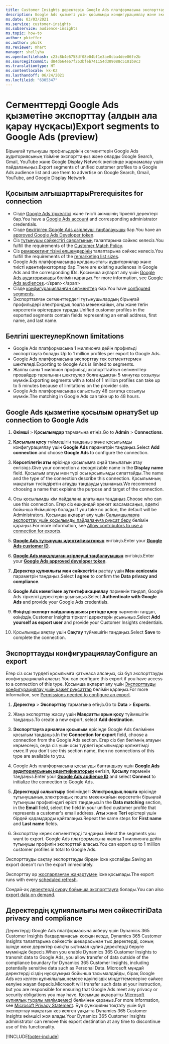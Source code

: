 ```yaml
---
title: Customer Insights деректерін Google Ads платформасына экспорттау
description: Google Ads қызметі үшін қосылымды конфигурациялау және экспорттау жолы туралы ақпарат.
ms.date: 03/03/2021
ms.service: customer-insights
ms.subservice: audience-insights
ms.topic: how-to
author: pkieffer
ms.author: philk
ms.reviewer: mhart
manager: shellyha
ms.openlocfilehash: c23c8b4e6758df08e04bf1e3ae0cba4dee06fe2b
ms.sourcegitcommit: d84d664e67f263bfeb741154d309088c5101b9c3
ms.translationtype: HT
ms.contentlocale: kk-KZ
ms.lasthandoff: 06/24/2021
ms.locfileid: "6305347"
---
```

# <a name="export-segments-to-google-ads-preview"></a><span data-ttu-id="030c0-103">Сегменттерді Google Ads қызметіне экспорттау (алдын ала қарау нұсқасы)</span><span class="sxs-lookup"><span data-stu-id="030c0-103">Export segments to Google Ads (preview)</span></span>

<span data-ttu-id="030c0-104">Бірыңғай тұтынушы профильдерінің сегменттерін Google Ads аудиториясының тізіміне экспорттаңыз және оларды Google Search, Gmail, YouTube және Google Display Network желісінде жарнамалау үшін пайдаланыңыз.</span><span class="sxs-lookup"><span data-stu-id="030c0-104">Export segments of unified customer profiles to a Google Ads audience list and use them to advertise on Google Search, Gmail, YouTube, and Google Display Network.</span></span> 

## <a name="prerequisites-for-connection"></a><span data-ttu-id="030c0-105">Қосылым алғышарттары</span><span class="sxs-lookup"><span data-stu-id="030c0-105">Prerequisites for connection</span></span>

-   <span data-ttu-id="030c0-106">Сізде [Google Ads тіркелгісі](https://ads.google.com/) және тиісті әкімшінің тіркелгі деректері бар.</span><span class="sxs-lookup"><span data-stu-id="030c0-106">You have a [Google Ads account](https://ads.google.com/) and corresponding administrator credentials.</span></span>
-   <span data-ttu-id="030c0-107">Сізде [бекітілген Google Ads әзірлеуші таңбалауышы](https://developers.google.com/google-ads/api/docs/first-call/dev-token) бар.</span><span class="sxs-lookup"><span data-stu-id="030c0-107">You have an [approved Google Ads Developer token](https://developers.google.com/google-ads/api/docs/first-call/dev-token).</span></span> 
-   <span data-ttu-id="030c0-108">Сіз [тұтынушы сәйкестігі саясатының](https://support.google.com/adspolicy/answer/6299717) талаптарына сәйкес келесіз.</span><span class="sxs-lookup"><span data-stu-id="030c0-108">You fulfill the requirements of the [Customer Match Policy](https://support.google.com/adspolicy/answer/6299717).</span></span>
-   <span data-ttu-id="030c0-109">Сіз [ремаркетинг тізімі өлшемдерінің](https://support.google.com/google-ads/answer/7558048) талаптарына сәйкес келесіз.</span><span class="sxs-lookup"><span data-stu-id="030c0-109">You fulfill the requirements of the [remarketing list sizes](https://support.google.com/google-ads/answer/7558048).</span></span>
-   <span data-ttu-id="030c0-110">Google Ads платформасында қолданыстағы аудиториялар және тиісті идентификаторлар бар.</span><span class="sxs-lookup"><span data-stu-id="030c0-110">There are existing audiences in Google Ads and the corresponding IDs.</span></span> <span data-ttu-id="030c0-111">Қосымша ақпарат алу үшін [Google Ads аудиториялары](https://support.google.com/google-ads/answer/7558048?hl=en#:~:text=Audience%20lists%20is%20a%20section,Display%20Network%20through%20remarketing%20campaigns.) бөлімін қараңыз.</span><span class="sxs-lookup"><span data-stu-id="030c0-111">For more information, see [Google Ads audiences](https://support.google.com/google-ads/answer/7558048?hl=en#:~:text=Audience%20lists%20is%20a%20section,Display%20Network%20through%20remarketing%20campaigns.).</span></span>
-   <span data-ttu-id="030c0-112">Сізде [конфигурацияланған сегменттер](segments.md) бар.</span><span class="sxs-lookup"><span data-stu-id="030c0-112">You have [configured segments](segments.md).</span></span>
-   <span data-ttu-id="030c0-113">Экспортталған сегменттердегі тұтынушылардың бірыңғай профильдері электрондық пошта мекенжайын, аты және тегін көрсететін өрістерден тұрады.</span><span class="sxs-lookup"><span data-stu-id="030c0-113">Unified customer profiles in the exported segments contain fields representing an email address, first name, and last name.</span></span>

## <a name="known-limitations"></a><span data-ttu-id="030c0-114">Белгілі шектеулер</span><span class="sxs-lookup"><span data-stu-id="030c0-114">Known limitations</span></span>

- <span data-ttu-id="030c0-115">Google Ads платформасына 1 миллионға дейін профильді экспорттауға болады.</span><span class="sxs-lookup"><span data-stu-id="030c0-115">Up to 1 million profiles per export to Google Ads.</span></span>
- <span data-ttu-id="030c0-116">Google Ads платформасына экспорттау тек сегменттермен шектеледі.</span><span class="sxs-lookup"><span data-stu-id="030c0-116">Exporting to Google Ads is limited to segments.</span></span>
- <span data-ttu-id="030c0-117">Жалпы саны 1 миллион профильді экспорттайтын сегменттер провайдер тарапынан шектеулер болғандықтан 5 минутқа созылуы мүмкін.</span><span class="sxs-lookup"><span data-stu-id="030c0-117">Exporting segments with a total of 1 million profiles can take up to 5 minutes because of limitations on the provider side.</span></span> 
- <span data-ttu-id="030c0-118">Google Ads платформасында салыстыру 48 сағатқа созылуы мүмкін.</span><span class="sxs-lookup"><span data-stu-id="030c0-118">The matching in Google Ads can take up to 48 hours.</span></span>

## <a name="set-up-connection-to-google-ads"></a><span data-ttu-id="030c0-119">Google Ads қызметіне қосылым орнату</span><span class="sxs-lookup"><span data-stu-id="030c0-119">Set up connection to Google Ads</span></span>

1. <span data-ttu-id="030c0-120">**Әкімші** > **Қосылымдар** тармағына өтіңіз.</span><span class="sxs-lookup"><span data-stu-id="030c0-120">Go to **Admin** > **Connections**.</span></span>

1. <span data-ttu-id="030c0-121">**Қосылым қосу** түймешігін таңдаңыз және қосылымды конфигурациялау үшін **Google Ads** параметрін таңдаңыз.</span><span class="sxs-lookup"><span data-stu-id="030c0-121">Select **Add connection** and choose **Google Ads** to configure the connection.</span></span>

1. <span data-ttu-id="030c0-122">**Көрсетілетін аты** өрісінде қосылымға оңай танылатын атау енгізіңіз.</span><span class="sxs-lookup"><span data-stu-id="030c0-122">Give your connection a recognizable name in the **Display name** field.</span></span> <span data-ttu-id="030c0-123">Қосылым атауы мен түрі осы қосылымды сипаттайды.</span><span class="sxs-lookup"><span data-stu-id="030c0-123">The name and the type of the connection describe this connection.</span></span> <span data-ttu-id="030c0-124">Қосылымның мақсатын түсіндіретін атауды таңдауды ұсынамыз.</span><span class="sxs-lookup"><span data-stu-id="030c0-124">We recommend choosing a name that explains the purpose and target of the connection.</span></span>

1. <span data-ttu-id="030c0-125">Осы қосылымды кім пайдалана алатынын таңдаңыз.</span><span class="sxs-lookup"><span data-stu-id="030c0-125">Choose who can use this connection.</span></span> <span data-ttu-id="030c0-126">Егер сіз ешқандай әрекет жасамасаңыз, әдепкі бойынша Әкімшілер болады.</span><span class="sxs-lookup"><span data-stu-id="030c0-126">If you take no action, the default will be Administrators.</span></span> <span data-ttu-id="030c0-127">Қосымша ақпарат алу үшін [Салымшыларға экспорттау үшін қосылымды пайдалануға рұқсат беру](connections.md#allow-contributors-to-use-a-connection-for-exports) бөлімін қараңыз.</span><span class="sxs-lookup"><span data-stu-id="030c0-127">For more information, see [Allow contributors to use a connection for exports](connections.md#allow-contributors-to-use-a-connection-for-exports).</span></span>

1. <span data-ttu-id="030c0-128">**[Google Ads тұтынушы идентификаторын](https://support.google.com/google-ads/answer/1704344)** енгізіңіз.</span><span class="sxs-lookup"><span data-stu-id="030c0-128">Enter your **[Google Ads customer ID](https://support.google.com/google-ads/answer/1704344)**.</span></span>

1. <span data-ttu-id="030c0-129">**[Google Ads мақұлдаған әзірлеуші таңбалауышын](https://developers.google.com/google-ads/api/docs/first-call/dev-token)** енгізіңіз.</span><span class="sxs-lookup"><span data-stu-id="030c0-129">Enter your **[Google Ads approved developer token](https://developers.google.com/google-ads/api/docs/first-call/dev-token)**.</span></span>

1. <span data-ttu-id="030c0-130">**Деректер құпиялығы мен сәйкестігін** растау үшін **Мен келісемін** параметрін таңдаңыз.</span><span class="sxs-lookup"><span data-stu-id="030c0-130">Select **I agree** to confirm the **Data privacy and compliance**.</span></span>

1. <span data-ttu-id="030c0-131">**Google Ads көмегімен аутентификациялау** пәрменін таңдап, Google Ads тіркелгі деректерін ұсыныңыз.</span><span class="sxs-lookup"><span data-stu-id="030c0-131">Select **Authenticate with Google Ads** and provide your Google Ads credentials.</span></span>

1. <span data-ttu-id="030c0-132">**Өзіңізді экспорт пайдаланушысы ретінде қосу** пәрменін таңдап, өзіңіздің Customer Insights тіркелгі деректерін ұсыныңыз.</span><span class="sxs-lookup"><span data-stu-id="030c0-132">Select **Add yourself as export user** and provide your Customer Insights credentials.</span></span>

1. <span data-ttu-id="030c0-133">Қосылымды аяқтау үшін **Сақтау** түймешігін таңдаңыз.</span><span class="sxs-lookup"><span data-stu-id="030c0-133">Select **Save** to complete the connection.</span></span> 

## <a name="configure-an-export"></a><span data-ttu-id="030c0-134">Экспорттауды конфигурациялау</span><span class="sxs-lookup"><span data-stu-id="030c0-134">Configure an export</span></span>

<span data-ttu-id="030c0-135">Егер сіз осы түрдегі қосылымға қатынаса алсаңыз, сіз бұл экспорттауды конфигурациялай аласыз.</span><span class="sxs-lookup"><span data-stu-id="030c0-135">You can configure this export if you have access to a connection of this type.</span></span> <span data-ttu-id="030c0-136">Қосымша ақпарат алу үшін [Экспорттауды конфигурациялау үшін қажет рұқсаттар](export-destinations.md#set-up-a-new-export) бөлімін қараңыз.</span><span class="sxs-lookup"><span data-stu-id="030c0-136">For more information, see [Permissions needed to configure an export](export-destinations.md#set-up-a-new-export).</span></span>

1. <span data-ttu-id="030c0-137">**Деректер** > **Экспорттау** тармағына өтіңіз.</span><span class="sxs-lookup"><span data-stu-id="030c0-137">Go to **Data** > **Exports**.</span></span>

1. <span data-ttu-id="030c0-138">Жаңа экспорттау жасау үшін **Мақсатты орын қосу** түймешігін таңдаңыз.</span><span class="sxs-lookup"><span data-stu-id="030c0-138">To create a new export, select **Add destination**.</span></span>

1. <span data-ttu-id="030c0-139">**Экспорттауға арналған қосылым** өрісінде Google Ads бөлімінен қосылым таңдаңыз.</span><span class="sxs-lookup"><span data-stu-id="030c0-139">In the **Connection for export** field, choose a connection from the Google Ads section.</span></span> <span data-ttu-id="030c0-140">Егер сіз бұл бөлімнің атауын көрмесеңіз, онда сіз үшін осы түрдегі қосылымдар қолжетімді емес.</span><span class="sxs-lookup"><span data-stu-id="030c0-140">If you don't see this section name, then no connections of this type are available to you.</span></span>

1. <span data-ttu-id="030c0-141">Google Ads платформасына қосылуды баптандыру үшін **[Google Ads аудиториясының идентификаторын](https://support.google.com/google-ads/answer/7558048?hl=en#:~:text=Audience%20lists%20is%20a%20section,Display%20Network%20through%20remarketing%20campaigns.)** енгізіп, **Қосылу** пәрменін таңдаңыз.</span><span class="sxs-lookup"><span data-stu-id="030c0-141">Enter your **[Google Ads audience ID](https://support.google.com/google-ads/answer/7558048?hl=en#:~:text=Audience%20lists%20is%20a%20section,Display%20Network%20through%20remarketing%20campaigns.)** and select **Connect** to initialize the connection to Google Ads.</span></span>

1. <span data-ttu-id="030c0-142">**Деректерді салыстыру** бөліміндегі **Электрондық пошта** өрісінде тұтынушының электрондық пошта мекенжайын көрсететін бірыңғай тұтынушы профиліндегі өрісті таңдаңыз.</span><span class="sxs-lookup"><span data-stu-id="030c0-142">In the **Data matching** section, in the **Email** field, select the field in your unified customer profile that represents a customer's email address.</span></span> <span data-ttu-id="030c0-143">**Аты** және **Тегі** өрістері үшін бірдей қадамдарды қайталаңыз.</span><span class="sxs-lookup"><span data-stu-id="030c0-143">Repeat the same steps for **First name** and **Last name** fields.</span></span>

1. <span data-ttu-id="030c0-144">Экспорттау керек сегменттерді таңдаңыз.</span><span class="sxs-lookup"><span data-stu-id="030c0-144">Select the segments you want to export.</span></span> <span data-ttu-id="030c0-145">Google Ads платформасына жалпы 1 миллионға дейін тұтынушы профилін экспорттай аласыз.</span><span class="sxs-lookup"><span data-stu-id="030c0-145">You can export up to 1 million customer profiles in total to Google Ads.</span></span>

<span data-ttu-id="030c0-146">Экспорттауды сақтау экспорттауды бірден іске қоспайды.</span><span class="sxs-lookup"><span data-stu-id="030c0-146">Saving an export doesn't run the export immediately.</span></span>

<span data-ttu-id="030c0-147">Экспорттау әр [жоспарланған жаңартумен](system.md#schedule-tab) іске қосылады.</span><span class="sxs-lookup"><span data-stu-id="030c0-147">The export runs with every [scheduled refresh](system.md#schedule-tab).</span></span> 

<span data-ttu-id="030c0-148">Сондай-ақ [деректерді сұрау бойынша экспорттауға](export-destinations.md#run-exports-on-demand) болады.</span><span class="sxs-lookup"><span data-stu-id="030c0-148">You can also [export data on demand](export-destinations.md#run-exports-on-demand).</span></span> 

## <a name="data-privacy-and-compliance"></a><span data-ttu-id="030c0-149">Деректердің құпиялылығы мен сәйкестігі</span><span class="sxs-lookup"><span data-stu-id="030c0-149">Data privacy and compliance</span></span>

<span data-ttu-id="030c0-150">Деректерді Google Ads платформасына жіберу үшін Dynamics 365 Customer Insights бағдарламасын қосқан кезде, Dynamics 365 Customer Insights талаптарына сәйкестік шекарасынан тыс деректерді, соның ішінде жеке деректер сияқты ықтимал құпия деректерді беруге мүмкіндік бересіз.</span><span class="sxs-lookup"><span data-stu-id="030c0-150">When you enable Dynamics 365 Customer Insights to transmit data to Google Ads, you allow transfer of data outside of the compliance boundary for Dynamics 365 Customer Insights, including potentially sensitive data such as Personal Data.</span></span> <span data-ttu-id="030c0-151">Microsoft мұндай деректерді сіздің нұсқауыңыз бойынша тасымалдайды, бірақ Google Ads кез келген құпиялылық немесе қауіпсіздік міндеттемелеріне сәйкес келуіне жауап бересіз.</span><span class="sxs-lookup"><span data-stu-id="030c0-151">Microsoft will transfer such data at your instruction, but you are responsible for ensuring that Google Ads meet any privacy or security obligations you may have.</span></span> <span data-ttu-id="030c0-152">Қосымша ақпаратты [Microsoft құпиялық туралы мәлімдемесі](https://go.microsoft.com/fwlink/?linkid=396732) бөлімінен қараңыз.</span><span class="sxs-lookup"><span data-stu-id="030c0-152">For more information, see [Microsoft Privacy Statement](https://go.microsoft.com/fwlink/?linkid=396732).</span></span>
<span data-ttu-id="030c0-153">Бұл функцияны тоқтату үшін бұл экспорттау мақсатын кез келген уақытта Dynamics 365 Customer Insights әкімшісі жоя алады.</span><span class="sxs-lookup"><span data-stu-id="030c0-153">Your Dynamics 365 Customer Insights administrator can remove this export destination at any time to discontinue use of this functionality.</span></span>


[!INCLUDE[footer-include](../includes/footer-banner.md)]
